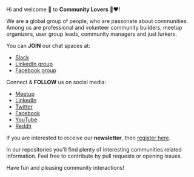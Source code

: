 Hi and welcome 👋 to **Community Lovers** 🤝❤️!

We are a global group of people, who are passonate about communities. Among us are professional and volunteer community builders, meetup organizers, user group leads, community managers and just lurkers.

You can **JOIN** our chat spaces at:
- [Slack](https://communitylovers.com/slack)
- [LinkedIn group](https://www.linkedin.com/groups/9099243/)
- [Facebook group](https://www.facebook.com/groups/communityleadersnetwork/)

Connect & **FOLLOW** us on social media:
- [Meetup](https://www.meetup.com/community-lovers/)
- [LinkedIn](https://www.linkedin.com/company/community-lovers/)
- [Twitter](https://twitter.com/communitiesrule)
- [Facebook](https://www.facebook.com/Community-Lovers-107471471516744/)
- [YouTube](https://communitylovers.com/youtube)
- [Reddit](https://www.reddit.com/r/CommunityLovers/)

If you are interested to receive our **newsletter**, then [register here](https://forms.gle/ZiAeeUu31SorPQPX7).

In our repositories you'll find plenty of interesting communities related information. Feel free to contribute by pull requests or opening issues.

Have fun and pleasing community interactions!
